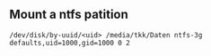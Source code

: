 ## Mount a ntfs patition

```
/dev/disk/by-uuid/<uid> /media/tkk/Daten ntfs-3g defaults,uid=1000,gid=1000 0 2 
```